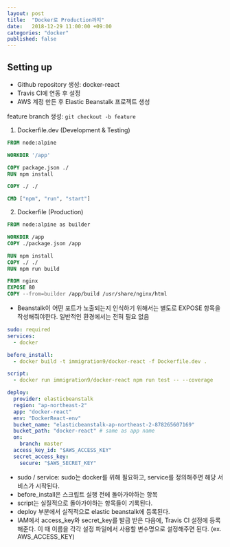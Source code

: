```yaml
---
layout: post
title:  "Docker로 Production까지"
date:   2018-12-29 11:00:00 +09:00
categories: "docker"
published: false
---
```


## Setting up
* Github repository 생성: docker-react
* Travis CI에 연동 후 설정
* AWS 계정 만든 후 Elastic Beanstalk 프로젝트 생성

feature branch 생성: `git checkout -b feature`

1. Dockerfile.dev (Development & Testing)
```Dockerfile
FROM node:alpine

WORKDIR '/app'

COPY package.json ./
RUN npm install

COPY ./ ./

CMD ["npm", "run", "start"]
```

2. Dockerfile (Production)
```Dockerfile
FROM node:alpine as builder

WORKDIR /app
COPY ./package.json /app

RUN npm install
COPY ./ ./
RUN npm run build

FROM nginx
EXPOSE 80
COPY --from=builder /app/build /usr/share/nginx/html
```
* Beanstalk이 어떤 포트가 노출되는지 인식하기 위해서는 별도로 EXPOSE 항목을 작성해줘야한다. 일반적인 환경에서는 전혀 필요 없음

```yaml
sudo: required
services:
  - docker

before_install:
  - docker build -t immigration9/docker-react -f Dockerfile.dev .

script:
  - docker run immigration9/docker-react npm run test -- --coverage

deploy:
  provider: elasticbeanstalk
  region: "ap-northeast-2"
  app: "docker-react"
  env: "DockerReact-env"
  bucket_name: "elasticbeanstalk-ap-northeast-2-878265607169"
  bucket_path: "docker-react" # same as app name
  on:
    branch: master
  access_key_id: "$AWS_ACCESS_KEY"
  secret_access_key:
    secure: "$AWS_SECRET_KEY"
```

* sudo / service: sudo는 docker를 위해 필요하고, service를 정의해주면 해당 서비스가 시작된다.
* before_install은 스크립트 실행 전에 돌아가야하는 항목
* script는 실질적으로 돌아가야하는 항목들이 기록된다.
* deploy 부분에서 실직적으로 elastic beanstalk에 등록된다.
* IAM에서 access_key와 secret_key를 발급 받은 다음에, Travis CI 설정에 등록해준다. 이 때 이름을 각각 설정 파일에서 사용할 변수명으로 설정해주면 된다. (ex. AWS_ACCESS_KEY)





